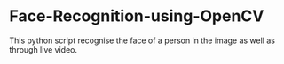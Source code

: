 # Face-Recognition-using-OpenCV
This python script recognise the face of a person in the image as well as through live video.
